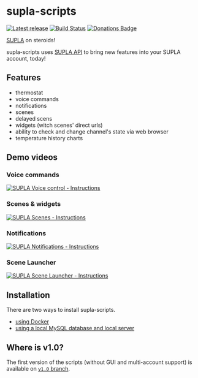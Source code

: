# supla-scripts
 
 [![Latest release](https://img.shields.io/github/release/fracz/supla-scripts.svg)](https://github.com/fracz/supla-scripts/releases/latest) 
 [![Build Status](https://travis-ci.org/fracz/supla-scripts.svg?branch=master)](https://travis-ci.org/fracz/supla-scripts)
 [![Donations Badge](https://yourdonation.rocks/images/badge.svg)](https://www.paypal.me/fracz/10)

[SUPLA](https://supla.org) on steroids!

supla-scripts uses [SUPLA API](https://github.com/SUPLA/api-client-php) to bring
new features into your SUPLA account, today!

## Features

* thermostat
* voice commands
* notifications
* scenes
* delayed scens
* widgets (witch scenes' direct urls)
* ability to check and change channel's state via web browser
* temperature history charts

## Demo videos

### Voice commands

[![SUPLA Voice control - Instructions](https://img.youtube.com/vi/YOvxetkskmc/0.jpg)](https://www.youtube.com/watch?v=YOvxetkskmc)

### Scenes & widgets
[![SUPLA Scenes - Instructions](https://img.youtube.com/vi/m9JipPYhm6I/0.jpg)](https://www.youtube.com/watch?v=m9JipPYhm6I)

### Notifications
[![SUPLA Notifications - Instructions](https://img.youtube.com/vi/cTxzOcThwqU/0.jpg)](https://www.youtube.com/watch?v=cTxzOcThwqU)

### Scene Launcher
[![SUPLA Scene Launcher - Instructions](https://img.youtube.com/vi/bvfTRKj-xrM/0.jpg)](https://youtu.be/bvfTRKj-xrM)

## Installation

There are two ways to install supla-scripts.

* [using Docker](https://github.com/fracz/supla-scripts/blob/master/docs/Installation-docker.md)
* [using a local MySQL database and local server](https://github.com/fracz/supla-scripts/blob/master/docs/Installation-classic.md)

## Where is v1.0?

The first version of the scripts (without GUI and multi-account support)
is available on [`v1.0` branch](https://github.com/fracz/supla-scripts/tree/v1.0).

